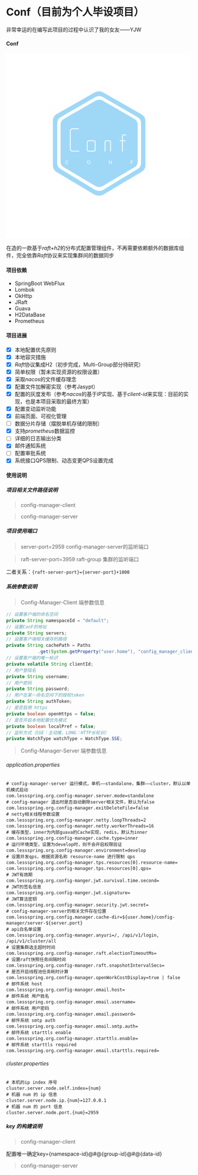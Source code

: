 # Conf（目前为个人毕设项目）

非常幸运的在编写此项目的过程中认识了我的女友——YJW

#### Conf

![Config-Manager](config-manager.png)

在造的一款基于*raft+h2*的分布式配置管理组件，不再需要依赖额外的数据库组件，完全依靠*Raft*协议来实现集群间的数据同步

#### 项目依赖

 - SpringBoot WebFlux
 - Lombok
 - OkHttp
 - JRaft
 - Guava
 - H2DataBase
 - Prometheus

#### 项目进展

 - [x] 本地配置优先原则
 - [x] 本地容灾措施
 - [x] *Raft*协议集成H2（初步完成，Multi-Group部分待研究）
 - [x] 简单权限（暂未实现资源的权限设置）
 - [x] 采取*nacos*的文件缓存理念
 - [x] 配置文件加解密实现（参考Jasypt）
 - [x] 配置的灰度发布（参考*nacos*的基于*IP*实现、基于*client-id*来实现：目前的实现，也是本项目采取的最终方案）
 - [x] 配置变动监听功能
 - [x] 前端页面、可视化管理
 - [ ] 数据分片存储（摆脱单机存储的限制）
 - [x] 支持*prometheus*数据监控
 - [ ] 详细的日志输出分类
 - [x] 邮件通知系统
 - [ ] 配置审批系统
 - [x] 系统接口QPS限制、动态变更QPS设置完成

#### 使用说明

##### 项目相关文件路径说明

> config-manager-client



> config-manager-server



##### 项目使用端口

> server-port=2959 config-manager-server的监听端口

> raft-server-port=3959 raft-group 集群的监听端口

二者关系：`{raft-server-port}={server-port}+1000`

##### 系统参数说明

> Config-Manager-Client 端参数信息

```java
// 设置客户端的命名空间
private String namespaceId = "default";
// 设置ConF的地址
private String servers;
// 设置客户端相关缓存的路径
private String cachePath = Paths
			.get(System.getProperty("user.home"), "config_manager_client").toString();
// 设置客户端的唯一标识
private volatile String clientId;
// 用户登陆名
private String username;
// 用户密码
private String password;
// 用户在某一命名空间下的授权token
private String authToken;
// 是否启用 https
private boolean openHttps = false;
// 是否开启本地配置优先模式
private boolean localPref = false;
// 监听方式（SSE：主动推，LONG：HTTP长轮训）
private WatchType watchType = WatchType.SSE;
```

> Config-Manager-Server 端参数信息

###### application.properties

```properties
# config-manager-server 运行模式，单机——standalone，集群——cluster，默认以单机模式启动
com.lessspring.org.config-manager.server.mode=standalone
# config-manager 退出时是否自动删除server相关文件，默认为false
com.lessspring.org.config-manager.exitDeleteFile=false
# netty相关线程参数设置
com.lessspring.org.config-manager.netty.loopThreads=2
com.lessspring.org.config-manager.netty.workerThreads=16
# 缓存类型，inner为内部guava的Cache实现，redis，默认为inner
com.lessspring.org.config-manager.cache.type=inner
# 运行环境类型，设置为develop时，则不会开启权限验证
com.lessspring.org.config-manager.environment=develop
# 设置并发qps，根据资源名称 resource-name 进行限制 qps
com.lessspring.org.config-manager.tps.resources[0].resource-name=
com.lessspring.org.config-manager.tps.resources[0].qps=
# JWT有效期
com.lessspring.org.config-manger.jwt.survival.time.second=
# JWT的签名信息
com.lessspring.org.config-manger.jwt.signature=
# JWT算法密钥
com.lessspring.org.config-manager.security.jwt.secret=
# config-manager-server的相关文件存在位置
com.lessspring.org.config.manager.cache-dir=${user.home}/config-manager/server-${server.port}
# api白名单设置
com.lessspring.org.config-manager.anyuri=/, /api/v1/login, /api/v1/cluster/all
# 设置集群选主超时时间
com.lessspring.org.config-manager.raft.electionTimeoutMs=
# 设置raft快照任务间隔时间
com.lessspring.org.config-manager.raft.snapshotIntervalSecs=
# 是否开启线程池任务耗时计算
com.lessspring.org.config-manager.openWorkCostDisplay=true | false
# 邮件系统 host
com.lessspring.org.config-manager.email.host=
# 邮件系统 用户姓名
com.lessspring.org.config-manager.email.username=
# 邮件系统 用户密码
com.lessspring.org.config-manager.email.password=
# 邮件系统 smtp auth
com.lessspring.org.config-manager.email.smtp.auth=
# 邮件系统 starttls enable
com.lessspring.org.config-manager.starttls.enable=
# 邮件系统 starttls required
com.lessspring.org.config-manager.email.starttls.required=
```

###### cluster.properties

```properties
# 本机的ip index 序号
cluster.server.node.self.index={num}
# 机器 num 的 ip 信息
cluster.server.node.ip.{num}=127.0.0.1
# 机器 num 的 port 信息
cluster.server.node.port.{num}=2959
```

##### key 的构建说明

> config-manager-client

配置唯一确定key={namespace-id}@#@{group-id}@#@{data-id}

> config-manager-server




